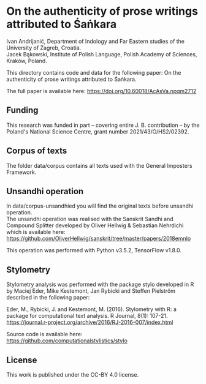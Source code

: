 # On the authenticity of prose writings attributed to Śaṅkara 

Ivan Andrijanić, Department of Indology and Far Eastern studies of the University of Zagreb, Croatia.<br />
Jacek Bąkowski, Institute of Polish Language, Polish Academy of Sciences, Kraków, Poland.<br />

This directory contains code and data for the following paper:
On the authenticity of prose writings attributed to Śaṅkara.

The full paper is available here: https://doi.org/10.60018/AcAsVa.npqm2712 


## Funding
This research was funded in part – covering entire J. B. contribution – by the Poland's National Science Centre, grant number 2021/43/O/HS2/02392.<br />


## Corpus of texts
The folder data/corpus contains all texts used with the General Imposters Framework.


## Unsandhi operation
In data/corpus-unsandhied you will find the original texts before unsandhi operation.<br />
The unsandhi operation was realised with the Sanskrit Sandhi and Compound Splitter developed by Oliver Hellwig & Sebastian Nehrdichi which is available here: https://github.com/OliverHellwig/sanskrit/tree/master/papers/2018emnlp <br />

This operation was performed with Python v3.5.2, TensorFlow v1.8.0.


## Stylometry
Stylometry analysis was performed with the package stylo developed in R by Maciej Eder, Mike Kestemont, Jan Rybicki and Steffen Pielström described in the following paper:

Eder, M., Rybicki, J. and Kestemont, M. (2016). Stylometry with R: a package for computational text analysis. R Journal, 8(1): 107-21. https://journal.r-project.org/archive/2016/RJ-2016-007/index.html

Source code is available here: https://github.com/computationalstylistics/stylo 


## License
This work is published under the CC-BY 4.0 license.
